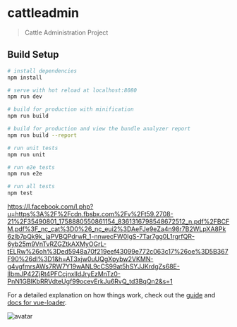 # cattleadmin

> Cattle Administration Project

## Build Setup

``` bash
# install dependencies
npm install

# serve with hot reload at localhost:8080
npm run dev

# build for production with minification
npm run build

# build for production and view the bundle analyzer report
npm run build --report

# run unit tests
npm run unit

# run e2e tests
npm run e2e

# run all tests
npm test
```
https://l.facebook.com/l.php?u=https%3A%2F%2Fcdn.fbsbx.com%2Fv%2Ft59.2708-21%2F35490801_1758880550861154_8361316798548672512_n.pdf%2FBCFM.pdf%3F_nc_cat%3D0%26_nc_eui2%3DAeFJe9eZa4n98r7B2WLpXA8Pk6zlb7pQk9k_jaPVBQPdrwR_1-nnwecFW0IgS-7Tar7gg0L1rgrfQR-6yb25m9VnTvRZGZtkAXMyOGrL-tELRw%26oh%3Ded5948a70f219eef43099e772c063c17%26oe%3D5B367F90%26dl%3D1&h=AT3xjw0uUQgXpybw2VKMN-g4vgfmrsAWs7RW7Y19wANL9cCS99at5hSYJJKrdgZs68E-lIbmJP42ZjRt4PFCcjnxlIdJryEzMnTz0-PnN1GBlKbRRVdteUgf99ocevErkJu6RvQ_td3BqQn2&s=1


For a detailed explanation on how things work, check out the [guide](http://vuejs-templates.github.io/webpack/) and [docs for vue-loader](http://vuejs.github.io/vue-loader).


 <v-avatar
               :tile="tile"
               size="300"
               color="black lighten-4"
               class="elevation-10"
             >
               <img src="https://avatarfiles.alphacoders.com/448/44895.jpg" alt="avatar">
             </v-avatar>

